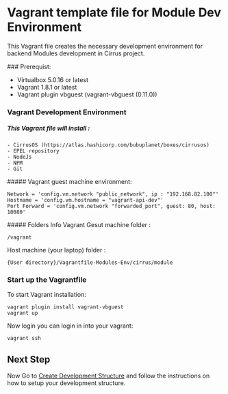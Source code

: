 # Vagrant template file for Module Dev Environment

This Vagrant file creates the necessary development environment for backend Modules development in Cirrus project.

### Prerequist:
- Virtualbox 5.0.16 or latest
- Vagrant 1.8.1 or latest
- Vagrant plugin vbguest (vagrant-vbguest (0.11.0))

### Vagrant Development Environment

##### This Vagrant file will install :
```
- CirrusOS (https://atlas.hashicorp.com/bubuplanet/boxes/cirrusos)
- EPEL repository
- NodeJs
- NPM
- Git
```

##### Vagrant guest machine environment:
```
Network = 'config.vm.network "public_network", ip : "192.168.82.100"'
Hostname = 'config.vm.hostname = "vagrant-api-dev"'
Port Forward = 'config.vm.network "forwarded_port", guest: 80, host: 10080'
```

##### Folders Info
Vagrant Gesut machine folder : 

```
/vagrant
```

Host machine (your laptop) folder :
```
{User directory}/Vagrantfile-Modules-Env/cirrus/module
```

### Start up the Vagrantfile

To start Vagrant installation:
```
vagrant plugin install vagrant-vbguest
vagrant up
```

Now login you can login in into your vagrant:
```
vagrant ssh
```

## Next Step

Now Go to [Create Development Structure](https://couldhardware.atlassian.net/wiki/display/DOC/Create+Development+Structure) and follow the instructions on how to setup your development structure.
